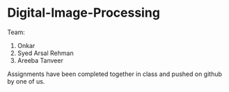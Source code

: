 # <span style="color:🟦">Digital-Image-Processing</span>

Team:
1. Onkar
2. Syed Arsal Rehman
3. Areeba Tanveer

Assignments have been completed together in class and pushed on github by one of us.
